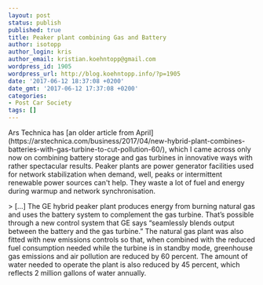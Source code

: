 ```yaml
---
layout: post
status: publish
published: true
title: Peaker plant combining Gas and Battery
author: isotopp
author_login: kris
author_email: kristian.koehntopp@gmail.com
wordpress_id: 1905
wordpress_url: http://blog.koehntopp.info/?p=1905
date: '2017-06-12 18:37:08 +0200'
date_gmt: '2017-06-12 17:37:08 +0200'
categories:
- Post Car Society
tags: []
---
```

<p>Ars Technica has [an older article from April](https://arstechnica.com/business/2017/04/new-hybrid-plant-combines-batteries-with-gas-turbine-to-cut-pollution-60/), which I came across only now on combining battery storage and gas turbines in innovative ways with rather spectacular results. Peaker plants are power generator facilities used for network stabilization when demand, well, peaks or intermittent renewable power sources can't help. They waste a lot of fuel and energy during warmup and network synchronisation.</p>
<p>> […] The GE hybrid peaker plant produces energy from burning natural gas and uses the battery system to complement the gas turbine. That’s possible through a new control system that GE says “seamlessly blends output between the battery and the gas turbine.” The natural gas plant was also fitted with new emissions controls so that, when combined with the reduced fuel consumption needed while the turbine is in standby mode, greenhouse gas emissions and air pollution are reduced by 60 percent. The amount of water needed to operate the plant is also reduced by 45 percent, which reflects 2 million gallons of water annually.</p>
